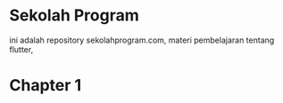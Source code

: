 # Sekolah Program
ini adalah repository sekolahprogram.com, materi pembelajaran tentang flutter, 

# Chapter 1 
